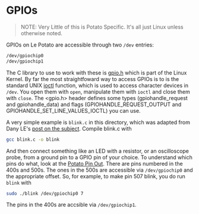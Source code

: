 # GPIOs

> NOTE: Very Little of this is Potato Specific. It's all just Linux unless otherwise noted. 

GPIOs on Le Potato are accessible through two `/dev` entries:

```txt
/dev/gpiochip0
/dev/gpiochip1
```

The C library to use to work with these is [gpio.h](https://github.com/torvalds/linux/blob/master/include/asm-generic/gpio.h) which is part of the Linux Kernel. By far the most straightfoward way to access GPIOs is to is the standard UNIX [ioctl](https://man7.org/linux/man-pages/man2/ioctl.2.html) function, which is used to access character devices in `/dev`. You open them with `open`, manipulate them with `ioctl` and close them with `close`. The <gpio.h> header defines some types (gpiohandle_request and gpiohandle_data) and flags (GPIOHANDLE_REQUEST_OUTPUT and GPIOHANDLE_SET_LINE_VALUES_IOCTL) you can use.

A very simple example is `blink.c` in this directory, which was adapted from Dany LE's [post on the subject](https://blog.lxsang.me/post/id/33). Compile blink.c with 

```bash
gcc blink.c -o blink
```

And then connect something like an LED with a resistor, or an oscilloscope probe, from a ground pin to a GPIO pin of your choice. To understand which pins do what, look at the [Potato Pin Out](https://docs.google.com/spreadsheets/d/1U3z0Gb8HUEfCIMkvqzmhMpJfzRqjPXq7mFLC-hvbKlE/edit#gid=0). There are pins numbered in the 400s and 500s. The ones in the 500s are accessible via `/dev/gpiochip0` and the appropriate offset. So, for example, to make pin 507 blink, you do run `blink` with

```bash
sudo ./blink /dev/gpiochip0 7
```

The pins in the 400s are accsible via `/dev/gpiochip1`. 